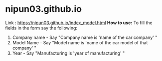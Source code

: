# nipun03.github.io
Link : https://nipun03.github.io/index_model.html
**How to use:**
To fill the fields in the form say the following:
1. Company name - Say "Company name is 'name of the car company' "
2. Model Name - Say "Model name is 'name of the car model of that company' "
3. Year - Say "Manufacturing is 'year of manufacturing' "
